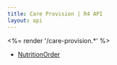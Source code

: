 ```yaml
---
title: Care Provision | R4 API
layout: api
---
```


<%= render '/care-provision.*' %>
* [NutritionOrder](../care-provision/nutrition-order)
